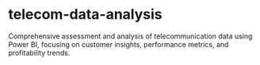 # telecom-data-analysis
Comprehensive assessment and analysis of telecommunication data using Power BI, focusing on customer insights, performance metrics, and profitability trends.
